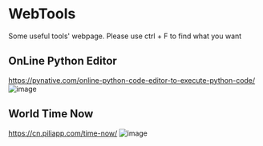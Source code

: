 # WebTools
Some useful tools' webpage.
Please use ctrl + F to find what you want

## OnLine Python Editor
https://pynative.com/online-python-code-editor-to-execute-python-code/
![image](https://user-images.githubusercontent.com/48060880/201119154-fb09af66-516b-4cab-a5c8-181389a60115.png)

## World Time Now
https://cn.piliapp.com/time-now/
![image](https://user-images.githubusercontent.com/48060880/203742095-87a39602-1c27-4949-ba93-83fbf69c2b69.png)


